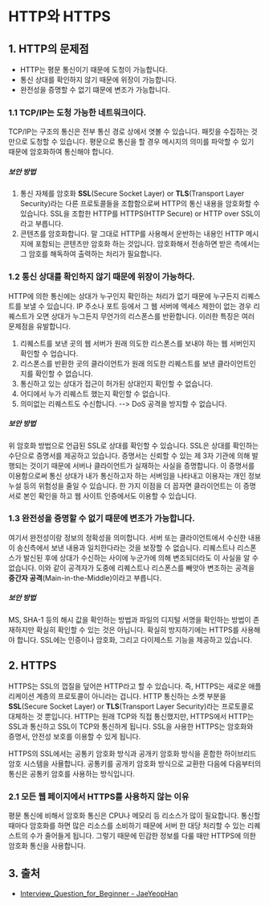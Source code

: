 # HTTP와 HTTPS

## 1. HTTP의 문제점

- HTTP는 평문 통신이기 때문에 도청이 가능합니다.
- 통신 상대를 확인하지 않기 때문에 위장이 가능합니다.
- 완전성을 증명할 수 없기 떄문에 변조가 가능합니다.

### 1.1 TCP/IP는 도청 가능한 네트워크이다.

TCP/IP는 구조의 통신은 전부 통신 경로 상에서 엿볼 수 있습니다. 패킷을 수집하는 것만으로 도청할 수 있습니다. 평문으로 통신을 할 경우 메시지의 의미를 파악할 수 있기 때문에 암호화하여 통신해야 합니다.

##### 보안 방법

1. 통신 자체를 암호화 **SSL**(Secure Socket Layer) or **TLS**(Transport Layer Security)라는 다른 프로토콜들을 조합함으로써 HTTP의 통신 내용을 암호화할 수 있습니다. SSL을 조합한 HTTP를 HTTPS(HTTP Secure) or HTTP over SSL이라고 부릅니다.
2. 콘텐츠를 암호화합니다. 말 그대로 HTTP를 사용해서 운반하는 내용인 HTTP 메시지에 포함되는 콘텐츠만 암호화 하는 것입니다. 암호화해서 전송하면 받은 측에서는 그 암호를 해독하여 출력하는 처리가 필요합니다.

### 1.2 통신 상대를 확인하지 않기 때문에 위장이 가능하다.

HTTP에 의한 통신에는 상대가 누구인지 확인하는 처리가 없기 때문에 누구든지 리퀘스트를 보낼 수 있습니다. IP 주소나 포트 등에서 그 웹 서버에 엑세스 제한이 없는 경우 리퀘스트가 오면 상대가 누그든지 무언가의 리스폰스를 반환합니다. 이러한 특징은 여러 문제점을 유발합니다.

1. 리퀘스트를 보낸 곳의 웹 서버가 원래 의도한 리스폰스를 보내야 하는 웹 서버인지 확인할 수 업습니다.
2. 리스폰스를 반환한 곳의 클라이언트가 원래 의도한 리퀘스트를 보낸 클라이언트인지를 확인할 수 없습니다.
3. 통신하고 있는 상대가 접근이 허가된 상대인지 확인할 수 없습니다.
4. 어디에서 누가 리퀘스트 했는지 확인할 수 없습니다.
5. 의미없는 리퀘스트도 수신합니다. --> DoS 공격을 방지할 수 없습니다.

##### 보안 방법

위 암호화 방법으로 언급된 SSL로 상대를 확인할 수 있습니다. SSL은 상대를 확인하는 수단으로 증명서를 제공하고 있습니다. 증명서는 신뢰할 수 있는 제 3자 기관에 의해 발행되는 것이기 때문에 서버나 클라이언트가 실재하는 사실을 증명합니다. 이 증명서를 이용함으로써 통신 상대가 내가 통신하고자 하는 서버임을 나타내고 이용자는 개인 정보 누설 등의 위험성을 줄일 수 있습니다. 한 가지 이점을 더 꼽자면 클라이언트는 이 증명서로 본인 확인을 하고 웹 사이트 인증에서도 이용할 수 있습니다.

### 1.3 완전성을 증명할 수 없기 때문에 변조가 가능합니다.

여기서 완전성이랑 정보의 정확성을 의미합니다. 서버 또는 클라이언트에서 수신한 내용이 송신측에서 보낸 내용과 일치한다라는 것을 보장할 수 없습니다. 리퀘스트나 리스폰스가 발신된 후에 상대가 수신하는 사이에 누군가에 의해 변조되더라도 이 사실을 알 수 없습니다. 이와 같이 공격자가 도중에 리퀘스트나 리스폰스를 빼앗아 변조하는 공격을 **중간자 공격**(Main-in-the-Middle)이라고 부릅니다.

##### 보안 방법

MS, SHA-1 등의 해시 값을 확인하는 방법과 파일의 디지털 서명을 확인하는 방법이 존재하지만 확실히 확인할 수 있는 것은 아닙니다. 확실히 방지하기에는 HTTPS를 사용해야 합니다. SSL에는 인증이나 암호화, 그리고 다이제스트 기능을 제공하고 있습니다.

## 2. HTTPS

HTTPS는 SSL의 껍질을 덮어쓴 HTTP라고 할 수 있습니다. 즉, HTTPS는 새로운 애플리케이션 계층의 프로토콜이 아니라는 겁니다. HTTP 통신하는 소켓 부분을 **SSL**(Secure Socket Layer) or **TLS**(Transport Layer Security)라는 프로토콜로 대체하는 것 뿐입니다. HTTP는 원래 TCP와 직접 통신했지만, HTTPS에서 HTTP는 SSL과 통신하고 SSL이 TCP와 통신하게 됩니다. SSL을 사용한 HTTPS는 암호화와 증명서, 안전성 보호를 이용할 수 있게 됩니다.

HTTPS의 SSL에서는 공통키 암호화 방식과 공개키 암호화 방식을 혼합한 하이브리드 암호 시스템을 사욜합니다. 공통키를 공개키 암호화 방식으로 교환한 다음에 다음부터의 통신은 공통키 암호를 사용하는 방식입니다.

### 2.1 모든 웹 페이지에서 HTTPS를 사용하지 않는 이유

평문 통신에 비해서 암호화 통신은 CPU나 메모리 등 리소스가 많이 필요합니다. 통신할 때마다 암호화를 하면 많은 리소스를 소비하기 때문에 서버 한 대당 처리할 수 있는 리퀘스트의 수가 줄어들게 됩니다. 그렇기 때문에 민감한 정보를 다룰 때만 HTTPS에 의한 암호화 통신을 사용합니다.

## 3. 출처

- [Interview_Question_for_Beginner - JaeYeopHan](https://github.com/JaeYeopHan/Interview_Question_for_Beginner/tree/master/Network#http%EC%9D%98-get%EA%B3%BC-post-%EB%B9%84%EA%B5%90)
